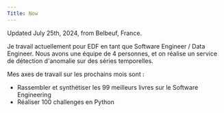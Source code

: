 ```yaml
---
Title: Now
---
```


Updated July 25th, 2024, from Belbeuf, France.

Je travail actuellement pour EDF en tant que Software Engineer / Data Engineer. Nous avons une équipe de 4 personnes, et on réalise un service de détection d'anomalie sur des séries temporelles. 
 
Mes axes de travail sur les prochains mois sont : 
- Rassembler et synthétiser les 99 meilleurs livres sur le Software Engineering
- Réaliser 100 challenges en Python
